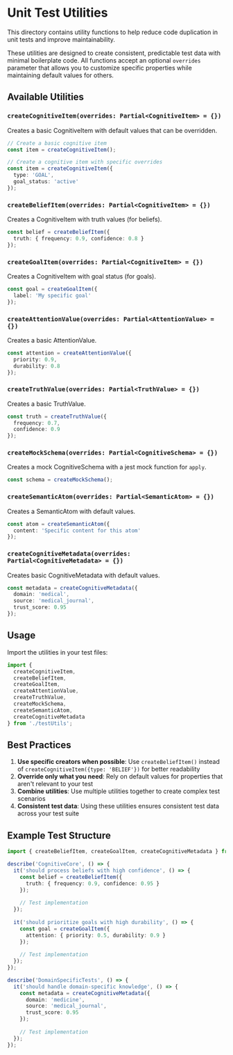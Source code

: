 # Unit Test Utilities

This directory contains utility functions to help reduce code duplication in unit tests and improve maintainability.

These utilities are designed to create consistent, predictable test data with minimal boilerplate code. All functions
accept an optional `overrides` parameter that allows you to customize specific properties while maintaining default
values for others.

## Available Utilities

### `createCognitiveItem(overrides: Partial<CognitiveItem> = {})`

Creates a basic CognitiveItem with default values that can be overridden.

```typescript
// Create a basic cognitive item
const item = createCognitiveItem();

// Create a cognitive item with specific overrides
const item = createCognitiveItem({
  type: 'GOAL',
  goal_status: 'active'
});
```

### `createBeliefItem(overrides: Partial<CognitiveItem> = {})`

Creates a CognitiveItem with truth values (for beliefs).

```typescript
const belief = createBeliefItem({
  truth: { frequency: 0.9, confidence: 0.8 }
});
```

### `createGoalItem(overrides: Partial<CognitiveItem> = {})`

Creates a CognitiveItem with goal status (for goals).

```typescript
const goal = createGoalItem({
  label: 'My specific goal'
});
```

### `createAttentionValue(overrides: Partial<AttentionValue> = {})`

Creates a basic AttentionValue.

```typescript
const attention = createAttentionValue({
  priority: 0.9,
  durability: 0.8
});
```

### `createTruthValue(overrides: Partial<TruthValue> = {})`

Creates a basic TruthValue.

```typescript
const truth = createTruthValue({
  frequency: 0.7,
  confidence: 0.9
});
```

### `createMockSchema(overrides: Partial<CognitiveSchema> = {})`

Creates a mock CognitiveSchema with a jest mock function for `apply`.

```typescript
const schema = createMockSchema();
```

### `createSemanticAtom(overrides: Partial<SemanticAtom> = {})`

Creates a SemanticAtom with default values.

```typescript
const atom = createSemanticAtom({
  content: 'Specific content for this atom'
});
```

### `createCognitiveMetadata(overrides: Partial<CognitiveMetadata> = {})`

Creates basic CognitiveMetadata with default values.

```typescript
const metadata = createCognitiveMetadata({
  domain: 'medical',
  source: 'medical_journal',
  trust_score: 0.95
});
```

## Usage

Import the utilities in your test files:

```typescript
import { 
  createCognitiveItem, 
  createBeliefItem, 
  createGoalItem,
  createAttentionValue,
  createTruthValue,
  createMockSchema,
  createSemanticAtom,
  createCognitiveMetadata
} from './testUtils';
```

## Best Practices

1. **Use specific creators when possible**: Use `createBeliefItem()` instead of `createCognitiveItem({type: 'BELIEF'})`
   for better readability
2. **Override only what you need**: Rely on default values for properties that aren't relevant to your test
3. **Combine utilities**: Use multiple utilities together to create complex test scenarios
4. **Consistent test data**: Using these utilities ensures consistent test data across your test suite

## Example Test Structure

```typescript
import { createBeliefItem, createGoalItem, createCognitiveMetadata } from './testUtils';

describe('CognitiveCore', () => {
  it('should process beliefs with high confidence', () => {
    const belief = createBeliefItem({
      truth: { frequency: 0.9, confidence: 0.95 }
    });
    
    // Test implementation
  });
  
  it('should prioritize goals with high durability', () => {
    const goal = createGoalItem({
      attention: { priority: 0.5, durability: 0.9 }
    });
    
    // Test implementation
  });
});

describe('DomainSpecificTests', () => {
  it('should handle domain-specific knowledge', () => {
    const metadata = createCognitiveMetadata({
      domain: 'medicine',
      source: 'medical_journal',
      trust_score: 0.95
    });
    
    // Test implementation
  });
});
```